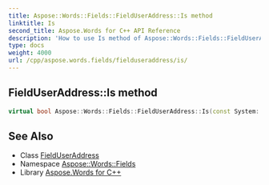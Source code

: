 ```yaml
---
title: Aspose::Words::Fields::FieldUserAddress::Is method
linktitle: Is
second_title: Aspose.Words for C++ API Reference
description: 'How to use Is method of Aspose::Words::Fields::FieldUserAddress class in C++.'
type: docs
weight: 4000
url: /cpp/aspose.words.fields/fielduseraddress/is/
---
```

## FieldUserAddress::Is method




```cpp
virtual bool Aspose::Words::Fields::FieldUserAddress::Is(const System::TypeInfo &target) const override
```

## See Also

* Class [FieldUserAddress](../)
* Namespace [Aspose::Words::Fields](../../)
* Library [Aspose.Words for C++](../../../)
